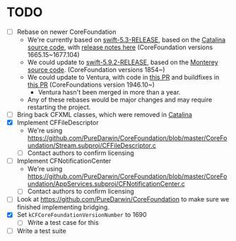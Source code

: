 # TODO

* [ ] Rebase on newer CoreFoundation
  * We're currently based on [swift-5.3-RELEASE](https://github.com/apple/swift-corelibs-foundation/tree/swift-5.3-RELEASE), based on the [Catalina source code](https://github.com/apple/swift-corelibs-foundation/pull/2787), with [release notes here](https://github.com/apple/swift-corelibs-foundation/pull/2782) (CoreFoundation versions 1665.15~1677.104)
  * We could update to [swift-5.9.2-RELEASE](https://github.com/apple/swift-corelibs-foundation/tree/swift-5.9.2-RELEASE), based on the [Monterey source code](https://github.com/apple/swift-corelibs-foundation/pull/3058). (CoreFoundation versions 1854~)
  * We could update to Ventura, with code in [this PR](https://github.com/apple/swift-corelibs-foundation/pull/4633) and buildfixes in [this PR](https://github.com/apple/swift-corelibs-foundation/pull/4648) (CoreFoundations version 1946.10~)
    * Ventura hasn't been merged in more than a year.
  * Any of these rebases would be major changes and may require restarting the project.
* [ ] Bring back CFXML classes, which were removed in [Catalina](https://github.com/apple/swift-corelibs-foundation/pull/2782)
* [x] Implement CFFileDescriptor
  * We're using <https://github.com/PureDarwin/CoreFoundation/blob/master/CoreFoundation/Stream.subproj/CFFileDescriptor.c>
  * [ ] Contact authors to confirm licensing
* [ ] Implement CFNotificationCenter
  * We're using <https://github.com/PureDarwin/CoreFoundation/blob/master/CoreFoundation/AppServices.subproj/CFNotificationCenter.c>
  * [ ] Contact authors to confirm licensing
* [ ] Look at <https://github.com/PureDarwin/CoreFoundation> to make sure we finished implementing bridging.
* [x] Set `kCFCoreFoundationVersionNumber` to 1690
  * [ ] Write a test case for this
* [ ] Write a test suite